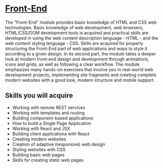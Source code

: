 # [Front-End](https://softuni.bg/modules/95/front-end/1386)

The "Front-End" module provides basic knowledge of HTML and CSS web technologies. Basic knowledge of web development, web browsers, HTML/CSS/DOM development tools is acquired and practical skills are developed in using the web content description language - HTML - and the web content styling language - CSS. Skills are acquired for properly structuring the Front-End part of web applications and ways to style it according to a given design. In its second part, the module takes a deeper look at modern front-end design and development through animations, icons and grids, as well as following a clear workflow. The module emphasizes many hands-on exercises that involve you in real-world web development projects, implementing site fragments and creating complete modern websites with a good look, modern structure and mobile support.

## Skills you will acquire
- Working with remote REST services
- Working with templates and routing
- Building component-based applications
- How to build a Single Page Application
- Working with React and JSX
- Building client applications with React
- Creating modern websites
- Creation of adaptive (responsive) web design
- Styling websites with CSS
- Building basic web pages
- Skills for creating static web pages